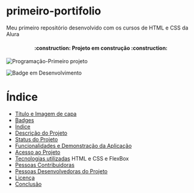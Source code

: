 # primeiro-portifolio
Meu primeiro repositório desenvolvido com os cursos de HTML e CSS da Alura
<h4 align="center"> 
    :construction:  Projeto em construção  :construction:
</h4>

![Programação-Primeiro projeto](https://user-images.githubusercontent.com/110942148/235517228-99dee7af-e5a4-44a6-a1fa-d2b743368e16.png)

![Badge em Desenvolvimento](http://img.shields.io/static/v1?label=STATUS&message=EM%20DESENVOLVIMENTO&color=GREEN&style=for-the-badge)

# Índice
* [Título e Imagem de capa](#Título-e-Imagem-de-capa)
* [Badges](#badges)
* [Índice](#índice)
* [Descrição do Projeto](#descrição-do-projeto)
* [Status do Projeto](#status-do-Projeto)
* [Funcionalidades e Demonstração da Aplicação](#funcionalidades-e-demonstração-da-aplicação)
* [Acesso ao Projeto](#acesso-ao-projeto)
* [Tecnologias utilizadas](#tecnologias-utilizadas) HTML e CSS e FlexBox
* [Pessoas Contribuidoras](#pessoas-contribuidoras)
* [Pessoas Desenvolvedoras do Projeto](#pessoas-desenvolvedoras)
* [Licença](#licença)
* [Conclusão](#conclusão)
